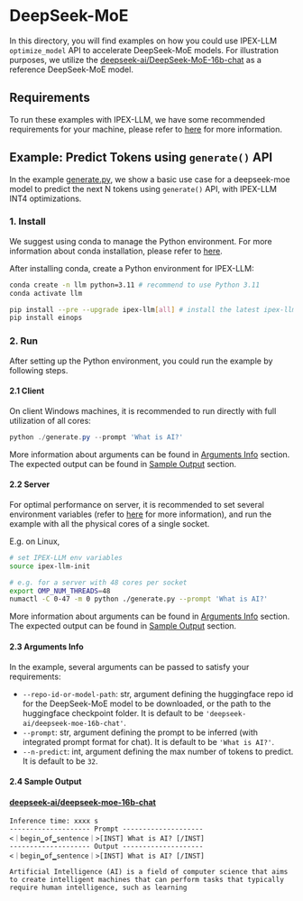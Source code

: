 # DeepSeek-MoE
In this directory, you will find examples on how you could use IPEX-LLM `optimize_model` API to accelerate DeepSeek-MoE models. For illustration purposes, we utilize the [deepseek-ai/DeepSeek-MoE-16b-chat](https://huggingface.co/deepseek-ai/deepseek-moe-16b-chat) as a reference DeepSeek-MoE model.

## Requirements
To run these examples with IPEX-LLM, we have some recommended requirements for your machine, please refer to [here](../README.md#recommended-requirements) for more information.

## Example: Predict Tokens using `generate()` API
In the example [generate.py](./generate.py), we show a basic use case for a deepseek-moe model to predict the next N tokens using `generate()` API, with IPEX-LLM INT4 optimizations.
### 1. Install
We suggest using conda to manage the Python environment. For more information about conda installation, please refer to [here](https://docs.conda.io/en/latest/miniconda.html#).

After installing conda, create a Python environment for IPEX-LLM:
```bash
conda create -n llm python=3.11 # recommend to use Python 3.11
conda activate llm

pip install --pre --upgrade ipex-llm[all] # install the latest ipex-llm nightly build with 'all' option
pip install einops 
```

### 2. Run
After setting up the Python environment, you could run the example by following steps.

#### 2.1 Client
On client Windows machines, it is recommended to run directly with full utilization of all cores:
```powershell
python ./generate.py --prompt 'What is AI?'
```
More information about arguments can be found in [Arguments Info](#23-arguments-info) section. The expected output can be found in [Sample Output](#24-sample-output) section.

#### 2.2 Server
For optimal performance on server, it is recommended to set several environment variables (refer to [here](../README.md#best-known-configuration-on-linux) for more information), and run the example with all the physical cores of a single socket.

E.g. on Linux,
```bash
# set IPEX-LLM env variables
source ipex-llm-init

# e.g. for a server with 48 cores per socket
export OMP_NUM_THREADS=48
numactl -C 0-47 -m 0 python ./generate.py --prompt 'What is AI?'
```
More information about arguments can be found in [Arguments Info](#23-arguments-info) section. The expected output can be found in [Sample Output](#24-sample-output) section.

#### 2.3 Arguments Info
In the example, several arguments can be passed to satisfy your requirements:

- `--repo-id-or-model-path`: str, argument defining the huggingface repo id for the DeepSeek-MoE model to be downloaded, or the path to the huggingface checkpoint folder. It is default to be `'deepseek-ai/deepseek-moe-16b-chat'`.
- `--prompt`: str, argument defining the prompt to be inferred (with integrated prompt format for chat). It is default to be `'What is AI?'`.
- `--n-predict`: int, argument defining the max number of tokens to predict. It is default to be `32`.

#### 2.4 Sample Output
#### [deepseek-ai/deepseek-moe-16b-chat](https://huggingface.co/deepseek-ai/deepseek-moe-16b-chat)
```log
Inference time: xxxx s
-------------------- Prompt --------------------
<｜begin▁of▁sentence｜>[INST] What is AI? [/INST]
-------------------- Output --------------------
<｜begin▁of▁sentence｜>[INST] What is AI? [/INST]

Artificial Intelligence (AI) is a field of computer science that aims to create intelligent machines that can perform tasks that typically require human intelligence, such as learning
```

